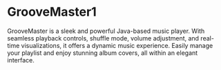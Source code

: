 # GrooveMaster1
GrooveMaster is a sleek and powerful Java-based music player. With seamless playback controls, shuffle mode, volume adjustment, and real-time visualizations, it offers a dynamic music experience. Easily manage your playlist and enjoy stunning album covers, all within an elegant interface.
